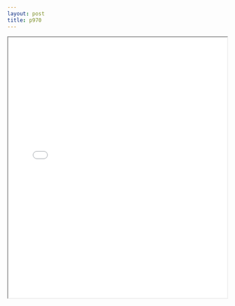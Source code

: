 ```yaml
---
layout: post
title: p970
---
```


<div class="pdf-container">
<iframe src="/ea/assets/pdfs/hock/p970.pdf" height="600" width="100%" allowFullScreen="true"></iframe>
</div>


